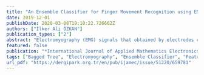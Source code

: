 ```yaml
---
title: "An Ensemble Classifier for Finger Movement Recognition using EMG Signals"
date: 2019-12-01
publishDate: 2020-03-08T19:10:22.726662Z
authors: ["İlker Ali ÖZKAN"]
publication_types: ["2"]
abstract: "Electromyography (EMG) signals that obtained by electrodes connected to the forearm are the monitoring of the muscles by the electrical method. These signals are quite useful during the use of prosthesis as a source signal to the moving prosthesis. Therefore, it is essential that classifying the EMG signals with high accuracy by analyzing. This study aims that classifying the individual and combined finger movements using surface EMG signals taken from the surface of the human forearm. EMG signals that belong to 10 different finger movements obtained from eight subjects were used. Firstly, EMG signals have been split into segments by the windowing process, and temporal feature vectors are formed by applying various feature extraction methods to these segments.  Feature vectors have been classified with the ensemble bagged tree algorithm, which is a combination of classifiers, to obtain the correct classification decision. As a result of 10-fold cross-validation, with the proposed method, 96.6% overall classification accuracy was achieved. The results obtained show that the ensemble classifier can be used successfully in determining finger movements when compared with similar studies."
featured: false
publication: "*International Journal of Applied Mathematics Electronics and Computers*"
tags: ["Bagged Tree", "Electromyography", "Ensemble Classifier", "Feature Extraction", "Finger Movement"]
url_pdf: "https://dergipark.org.tr/en/pub/ijamec/issue/51220/659781"
---
```


